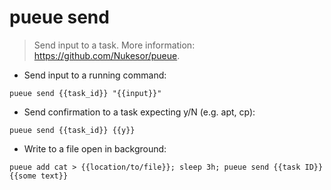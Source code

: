 # pueue send

> Send input to a task.
> More information: <https://github.com/Nukesor/pueue>.

- Send input to a running command:

`pueue send {{task_id}} "{{input}}"`

- Send confirmation to a task expecting y/N (e.g. apt, cp):

`pueue send {{task_id}} {{y}}`

- Write to a file open in background:

`pueue add cat > {{location/to/file}}; sleep 3h; pueue send {{task ID}} {{some text}}`
